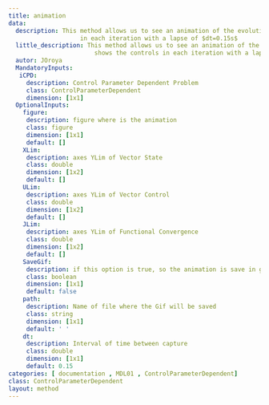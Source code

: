 ```yaml
---
title: animation
data: 
  description: This method allows us to see an animation of the evolution of gradient methods, shows the controls
                    in each iteration with a lapse of $dt=0.15s$
  little_description: This method allows us to see an animation of the evolution of gradient methods, 
                        shows the controls in each iteration with a lapse of $dt=0.15s$
  autor: JOroya
  MandatoryInputs:   
   iCPD: 
     description: Control Parameter Dependent Problem
     class: ControlParameterDependent
     dimension: [1x1]
  OptionalInputs:
    figure: 
     description: figure where is the animation
     class: figure
     dimension: [1x1]
     default: []
    XLim: 
     description: axes YLim of Vector State 
     class: double
     dimension: [1x2]
     default: []
    ULim: 
     description: axes YLim of Vector Control 
     class: double
     dimension: [1x2]
     default: []
    JLim: 
     description: axes YLim of Functional Convergence 
     class: double
     dimension: [1x2]
     default: []
    SaveGif: 
     description: if this option is true, so the animation is save in gif format
     class: boolean
     dimension: [1x1]
     default: false
    path: 
     description: Name of file where the Gif will be saved
     class: string
     dimension: [1x1]
     default: ' '
    dt: 
     description: Interval of time between capture 
     class: double
     dimension: [1x1]
     default: 0.15
categories: [ documentation , MDL01 , ControlParameterDependent]
class: ControlParameterDependent
layout: method
---
```

